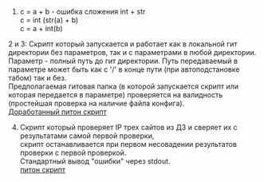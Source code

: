 1.  
    с = a + b  - ошибка сложения int + str  
    c = int (str(a) + b)  
    c = a + int(b)  
  
2 и 3: Cкрипт который запускается и работает как в локальной гит директории без параметров, так и с параметрами в любой директории.  
Параметр - полный путь до гит директории. Путь передаваемый в параметре может быть как с '/' в конце пути (при автоподстановке табом) так и без.   
Предполагаемая гитовая папка (в которой запускается скрипт или которая передается в параметре) проверяется на валидность (простейшая проверка на наличие файла конфига).  
[Доработанный питон скрипт](https://github.com/Serg2123/devops-netology/blob/main/bad_script.py)  
  
4. Cкрипт который проверяет IP трех сайтов из ДЗ и сверяет их с результатами самой первой проверки,  
скрипт останавливается при первом несовадении результатов проверки с первой проверкой.  
Стандартный вывод "ошибки" через stdout.  
[питон скрипт](https://github.com/Serg2123/devops-netology/blob/main/test_web_sites.py)  
